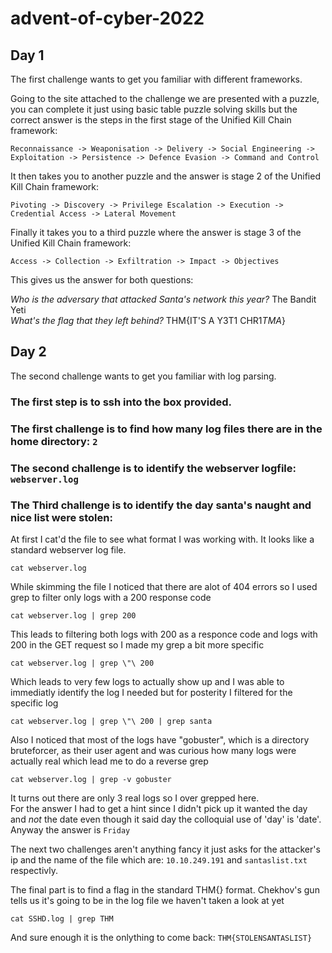 # advent-of-cyber-2022
## Day 1

The first challenge wants to get you familiar with different frameworks.

Going to the site attached to the challenge we are presented with a puzzle, you can complete it just using basic table puzzle solving skills but the correct answer is the steps in the first stage of the Unified Kill Chain framework:

    Reconnaissance -> Weaponisation -> Delivery -> Social Engineering -> Exploitation -> Persistence -> Defence Evasion -> Command and Control

It then takes you to another puzzle and the answer is stage 2 of the Unified Kill Chain framework:
  
    Pivoting -> Discovery -> Privilege Escalation -> Execution -> Credential Access -> Lateral Movement

Finally it takes you to a third puzzle where the answer is stage 3 of the Unified Kill Chain framework:
    
    Access -> Collection -> Exfiltration -> Impact -> Objectives
 
 This gives us the answer for both questions:
  
  *Who is the adversary that attacked Santa's network this year?* The Bandit Yeti<br>
  *What's the flag that they left behind?* THM{IT'S A Y3T1 CHR1$TMA$}

## Day 2

The second challenge wants to get you familiar with log parsing.

### The first step is to ssh into the box provided.

### The first challenge is to find how many log files there are in the home directory: `2`                            
### The second challenge is to identify the webserver logfile: `webserver.log`
### The Third challenge is to identify the day santa's naught and nice list were stolen:

At first I cat'd the file to see what format I was working with. It looks like a standard webserver log file.
    
    cat webserver.log
    
While skimming the file I noticed that there are alot of 404 errors so I used grep to filter only logs with a 200 response code

    cat webserver.log | grep 200
    
This leads to filtering both logs with 200 as a responce code and logs with 200 in the GET request so I made my grep a bit more specific

    cat webserver.log | grep \"\ 200
    
Which leads to very few logs to actually show up and I was able to immediatly identify the log I needed but for posterity I filtered for the specific log

    cat webserver.log | grep \"\ 200 | grep santa
   
Also I noticed that most of the logs have "gobuster", which is a directory bruteforcer, as their user agent and was curious how many logs were actually real which lead me to do a reverse grep
    
    cat webserver.log | grep -v gobuster
    
It turns out there are only 3 real logs so I over grepped here.<br>
For the answer I had to get a hint since I didn't pick up it wanted the day and *not* the date even though it said day the colloquial use of 'day' is 'date'. Anyway the answer is `Friday`

The next two challenges aren't anything fancy it just asks for the attacker's ip and the name of the file which are: `10.10.249.191` and `santaslist.txt` respectivly.

The final part is to find a flag in the standard THM{} format. Chekhov's gun tells us it's going to be in the log file we haven't taken a look at yet

    cat SSHD.log | grep THM
    
And sure enough it is the onlything to come back: `THM{STOLENSANTASLIST}`

